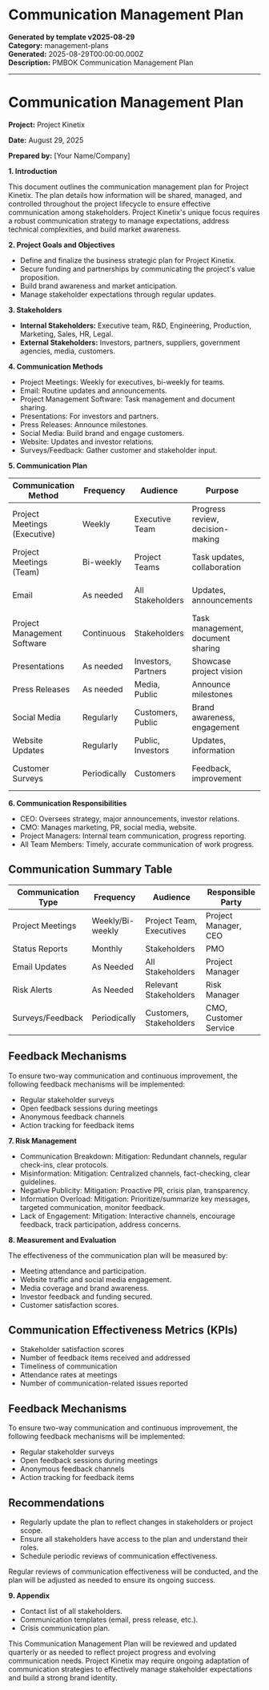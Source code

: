 # Communication Management Plan

**Generated by template v2025-08-29**  
**Category:** management-plans  
**Generated:** 2025-08-29T00:00:00.000Z  
**Description:** PMBOK Communication Management Plan

---

# Communication Management Plan

**Project:** Project Kinetix

**Date:** August 29, 2025

**Prepared by:** [Your Name/Company]


**1. Introduction**

This document outlines the communication management plan for Project Kinetix. The plan details how information will be shared, managed, and controlled throughout the project lifecycle to ensure effective communication among stakeholders. Project Kinetix's unique focus requires a robust communication strategy to manage expectations, address technical complexities, and build market awareness.

**2. Project Goals and Objectives**

* Define and finalize the business strategic plan for Project Kinetix.
* Secure funding and partnerships by communicating the project's value proposition.
* Build brand awareness and market anticipation.
* Manage stakeholder expectations through regular updates.

**3. Stakeholders**

* **Internal Stakeholders:** Executive team, R&D, Engineering, Production, Marketing, Sales, HR, Legal.
* **External Stakeholders:** Investors, partners, suppliers, government agencies, media, customers.

**4. Communication Methods**

* Project Meetings: Weekly for executives, bi-weekly for teams.
* Email: Routine updates and announcements.
* Project Management Software: Task management and document sharing.
* Presentations: For investors and partners.
* Press Releases: Announce milestones.
* Social Media: Build brand and engage customers.
* Website: Updates and investor relations.
* Surveys/Feedback: Gather customer and stakeholder input.

**5. Communication Plan**

| Communication Method | Frequency | Audience | Purpose | Responsible Party |
|---|---|---|---|---|
| Project Meetings (Executive) | Weekly | Executive Team | Progress review, decision-making | CEO |
| Project Meetings (Team) | Bi-weekly | Project Teams | Task updates, collaboration | Project Managers |
| Email | As needed | All Stakeholders | Updates, announcements | Relevant Team Member |
| Project Management Software | Continuous | Stakeholders | Task management, document sharing | Project Managers |
| Presentations | As needed | Investors, Partners | Showcase project vision | CMO, CEO |
| Press Releases | As needed | Media, Public | Announce milestones | CMO, PR Agency |
| Social Media | Regularly | Customers, Public | Brand awareness, engagement | CMO, Social Media Manager |
| Website Updates | Regularly | Public, Investors | Updates, information | CMO, Webmaster |
| Customer Surveys | Periodically | Customers | Feedback, improvement | CMO, Customer Service |

**6. Communication Responsibilities**

* CEO: Oversees strategy, major announcements, investor relations.
* CMO: Manages marketing, PR, social media, website.
* Project Managers: Internal team communication, progress reporting.
* All Team Members: Timely, accurate communication of work progress.

## Communication Summary Table

| Communication Type      | Frequency         | Audience                | Responsible Party      |
|------------------------|-------------------|-------------------------|-----------------------|
| Project Meetings       | Weekly/Bi-weekly  | Project Team, Executives| Project Manager, CEO  |
| Status Reports         | Monthly           | Stakeholders            | PMO                   |
| Email Updates          | As Needed         | All Stakeholders        | Project Manager       |
| Risk Alerts            | As Needed         | Relevant Stakeholders   | Risk Manager          |
| Surveys/Feedback       | Periodically      | Customers, Stakeholders | CMO, Customer Service |

## Feedback Mechanisms

To ensure two-way communication and continuous improvement, the following feedback mechanisms will be implemented:
- Regular stakeholder surveys
- Open feedback sessions during meetings
- Anonymous feedback channels
- Action tracking for feedback items

**7. Risk Management**

* Communication Breakdown: Mitigation: Redundant channels, regular check-ins, clear protocols.
* Misinformation: Mitigation: Centralized channels, fact-checking, clear guidelines.
* Negative Publicity: Mitigation: Proactive PR, crisis plan, transparency.
* Information Overload: Mitigation: Prioritize/summarize key messages, targeted communication, monitor feedback.
* Lack of Engagement: Mitigation: Interactive channels, encourage feedback, track participation, address concerns.

**8. Measurement and Evaluation**

The effectiveness of the communication plan will be measured by:
* Meeting attendance and participation.
* Website traffic and social media engagement.
* Media coverage and brand awareness.
* Investor feedback and funding secured.
* Customer satisfaction scores.

## Communication Effectiveness Metrics (KPIs)

- Stakeholder satisfaction scores
- Number of feedback items received and addressed
- Timeliness of communication
- Attendance rates at meetings
- Number of communication-related issues reported

## Feedback Mechanisms

To ensure two-way communication and continuous improvement, the following feedback mechanisms will be implemented:
- Regular stakeholder surveys
- Open feedback sessions during meetings
- Anonymous feedback channels
- Action tracking for feedback items

## Recommendations

- Regularly update the plan to reflect changes in stakeholders or project scope.
- Ensure all stakeholders have access to the plan and understand their roles.
- Schedule periodic reviews of communication effectiveness.

Regular reviews of communication effectiveness will be conducted, and the plan will be adjusted as needed to ensure its ongoing success.

**9. Appendix**

* Contact list of all stakeholders.
* Communication templates (email, press release, etc.).
* Crisis communication plan.

This Communication Management Plan will be reviewed and updated quarterly or as needed to reflect project progress and evolving communication needs. Project Kinetix may require ongoing adaptation of communication strategies to effectively manage stakeholder expectations and build a strong brand identity.

